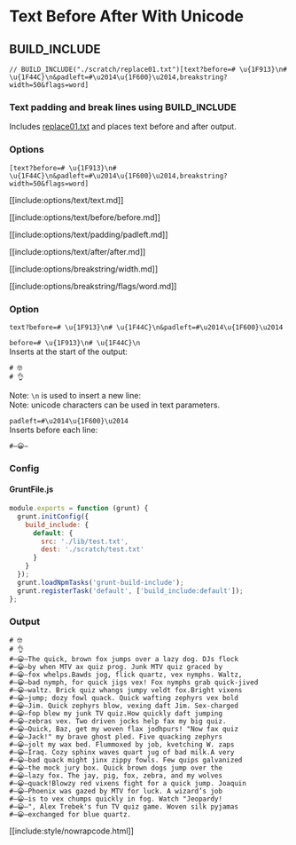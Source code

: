 # Text Before After With Unicode

## BUILD_INCLUDE

<div class="nowrapcode">

```text
// BUILD_INCLUDE("./scratch/replace01.txt")[text?before=# \u{1F913}\n# \u{1F44C}\n&padleft=#\u2014\u{1F600}\u2014,breakstring?width=50&flags=word]
```

</div>

### Text padding and break lines using BUILD_INCLUDE

Includes [replace01.txt](replacements/replace01.txt.html) and places text before and after output.


### Options

`[text?before=# \u{1F913}\n# \u{1F44C}\n&padleft=#\u2014\u{1F600}\u2014,breakstring?width=50&flags=word]`  

[[include:options/text/text.md]]

[[include:options/text/before/before.md]]

[[include:options/text/padding/padleft.md]]

[[include:options/text/after/after.md]]

[[include:options/breakstring/width.md]]

[[include:options/breakstring/flags/word.md]]

### Option

`text?before=# \u{1F913}\n# \u{1F44C}\n&padleft=#\u2014\u{1F600}\u2014`

`before=# \u{1F913}\n# \u{1F44C}\n`  
Inserts at the start of the output:

```text
# 🤓
# 👌
```

Note: `\n` is used to insert a new line:  
Note: unicode characters can be used in text parameters.

`padleft=#\u2014\u{1F600}\u2014`  
Inserts before each line:

```text
#—😀—
```

### Config

#### GruntFile.js

```js
module.exports = function (grunt) {
  grunt.initConfig({
    build_include: {
      default: {
        src: './lib/test.txt',
        dest: './scratch/test.txt'
      }
    }
  });
  grunt.loadNpmTasks('grunt-build-include');
  grunt.registerTask('default', ['build_include:default']);
};
```

### Output

<div class="nowrapcode">

```text
# 🤓
# 👌
#—😀—The quick, brown fox jumps over a lazy dog. DJs flock
#—😀—by when MTV ax quiz prog. Junk MTV quiz graced by
#—😀—fox whelps.Bawds jog, flick quartz, vex nymphs. Waltz,
#—😀—bad nymph, for quick jigs vex! Fox nymphs grab quick-jived
#—😀—waltz. Brick quiz whangs jumpy veldt fox.Bright vixens
#—😀—jump; dozy fowl quack. Quick wafting zephyrs vex bold
#—😀—Jim. Quick zephyrs blow, vexing daft Jim. Sex-charged
#—😀—fop blew my junk TV quiz.How quickly daft jumping
#—😀—zebras vex. Two driven jocks help fax my big quiz.
#—😀—Quick, Baz, get my woven flax jodhpurs! "Now fax quiz
#—😀—Jack!" my brave ghost pled. Five quacking zephyrs
#—😀—jolt my wax bed. Flummoxed by job, kvetching W. zaps
#—😀—Iraq. Cozy sphinx waves quart jug of bad milk.A very
#—😀—bad quack might jinx zippy fowls. Few quips galvanized
#—😀—the mock jury box. Quick brown dogs jump over the
#—😀—lazy fox. The jay, pig, fox, zebra, and my wolves
#—😀—quack!Blowzy red vixens fight for a quick jump. Joaquin
#—😀—Phoenix was gazed by MTV for luck. A wizard’s job
#—😀—is to vex chumps quickly in fog. Watch "Jeopardy!
#—😀—", Alex Trebek's fun TV quiz game. Woven silk pyjamas
#—😀—exchanged for blue quartz.
```

</div>

[[include:style/nowrapcode.html]]